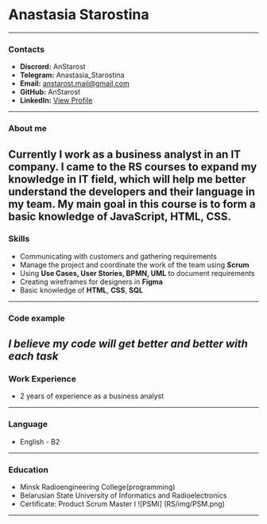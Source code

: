 # Anastasia Starostina
---------------------
### Contacts
* **Discrord:** AnStarost
* **Telegram:** Anastasia_Starostina 
* **Email:** anstarost.mail@gmail.com
* **GitHub:** AnStarost
* **LinkedIn:** [View Profile](https://www.linkedin.com/in/anastasiya-starostina-019796213/ "LinkedIn")
---------------------
### About me ###
Currently I work as a business analyst in an IT company. I came to the RS courses to expand my knowledge in IT field, which will help me better understand the developers and their language in my team. My main goal in this course is to form a basic knowledge of JavaScript, HTML, CSS.
---------------------
### Skills
* Communicating with customers and gathering requirements
* Manage the project and coordinate the work of the team using **Scrum**
* Using **Use Cases, User Stories, BPMN, UML** to document requirements
* Creating wireframes for designers in **Figma**
* Basic knowledge of **HTML**, **CSS**, **SQL**
--------------------------
### Code example ###
*I believe my code will get better and better with each task*
-----------------------------
### Work Experience
* 2 years of experience as a business analyst
-----------------------
### Language
* English - B2
-------------------------
### Education
* Minsk Radioengineering College(programming)
* Belarusian State University of Informatics and Radioelectronics
* Certificate: Product Scrum Master I 
![PSMI] (RS/img/PSM.png)
-----------------------
